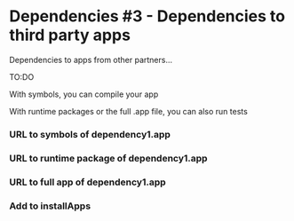 # Dependencies #3 - Dependencies to third party apps

Dependencies to apps from other partners...

TO:DO

With symbols, you can compile your app

With runtime packages or the full .app file, you can also run tests

### URL to symbols of dependency1.app

### URL to runtime package of dependency1.app

### URL to full app of dependency1.app

### Add to installApps
